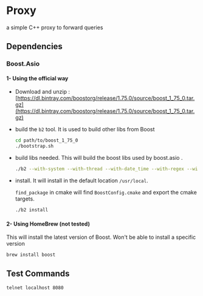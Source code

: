 # Proxy
a simple C++ proxy to forward queries

## Dependencies
### Boost.Asio
#### 1- Using the official way
- Download and unzip : [https://dl.bintray.com/boostorg/release/1.75.0/source/boost_1_75_0.tar.gz](https://dl.bintray.com/boostorg/release/1.75.0/source/boost_1_75_0.tar.gz)

- build the `b2` tool. It is used to build other libs from Boost

    ```bash
    cd path/to/boost_1_75_0
    ./bootstrap.sh
    ```

- build libs needed. This will build the boost libs used by boost.asio .

    ```bash
    ./b2 --with-system --with-thread --with-date_time --with-regex --with-serialization stage
    ```

- install. It will install in the default location `/usr/local`.

    `find_package` in cmake will find `BoostConfig.cmake` and export the cmake targets. 

    ```bash
    ./b2 install
    ```
#### 2- Using HomeBrew (not tested)
This will install the latest version of Boost. Won't be able to install a specific version
```bash
brew install boost
```

## Test Commands
`telnet localhost 8080`

